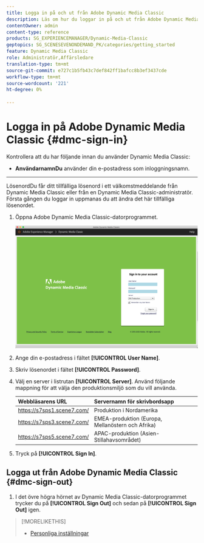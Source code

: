 ```yaml
---
title: Logga in på och ut från Adobe Dynamic Media Classic
description: Läs om hur du loggar in på och ut från Adobe Dynamic Media Classic och ansluter till en produktionsmiljöserver i Nordamerika (NA) eller Europa, Mellanöstern, Afrika (EMEA) eller Asien-Stillahavsområdet (APAC).
contentOwner: admin
content-type: reference
products: SG_EXPERIENCEMANAGER/Dynamic-Media-Classic
geptopics: SG_SCENESEVENONDEMAND_PK/categories/getting_started
feature: Dynamic Media Classic
role: Administratör,Affärsledare
translation-type: tm+mt
source-git-commit: e727c1b5fb43c7def842ff1bafcc8b3ef3437cde
workflow-type: tm+mt
source-wordcount: '221'
ht-degree: 0%

---
```



<!-- UPDATE THIS TOPIC AFTER DECEMBER 31, 2020!!!!! -->

# Logga in på Adobe Dynamic Media Classic {#dmc-sign-in}

Kontrollera att du har följande innan du använder Dynamic Media Classic:

* **AnvändarnamnDu**
använder din e-postadress som inloggningsnamn.

* ****
LösenordDu får ditt tillfälliga lösenord i ett välkomstmeddelande från Dynamic Media Classic eller från en Dynamic Media Classic-administratör. Första gången du loggar in uppmanas du att ändra det här tillfälliga lösenordet.

1. Öppna Adobe Dynamic Media Classic-datorprogrammet.

   ![Dynamic Media Classic-inloggning](/help/assets/dmclassic-login1.png)

1. Ange din e-postadress i fältet **[!UICONTROL User Name]**.
1. Skriv lösenordet i fältet **[!UICONTROL Password]**.
1. Välj en server i listrutan **[!UICONTROL Server]**.
Använd följande mappning för att välja den produktionsmiljö som du vill använda.

   | Webbläsarens URL | Servernamn för skrivbordsapp |
   |---|---|
   | https://s7sps1.scene7.com/ | Produktion i Nordamerika |
   | https://s7sps3.scene7.com/ | EMEA-produktion (Europa, Mellanöstern och Afrika) |
   | https://s7sps5.scene7.com/ | APAC-produktion (Asien-Stillahavsområdet) |

1. Tryck på **[!UICONTROL Sign In]**.

## Logga ut från Adobe Dynamic Media Classic {#dmc-sign-out}

1. I det övre högra hörnet av Dynamic Media Classic-datorprogrammet trycker du på **[!UICONTROL Sign Out]** och sedan på **[!UICONTROL Sign Out]** igen.

>[!MORELIKETHIS]
>
>* [Personliga inställningar](personal-setup.md#personal_setup)

